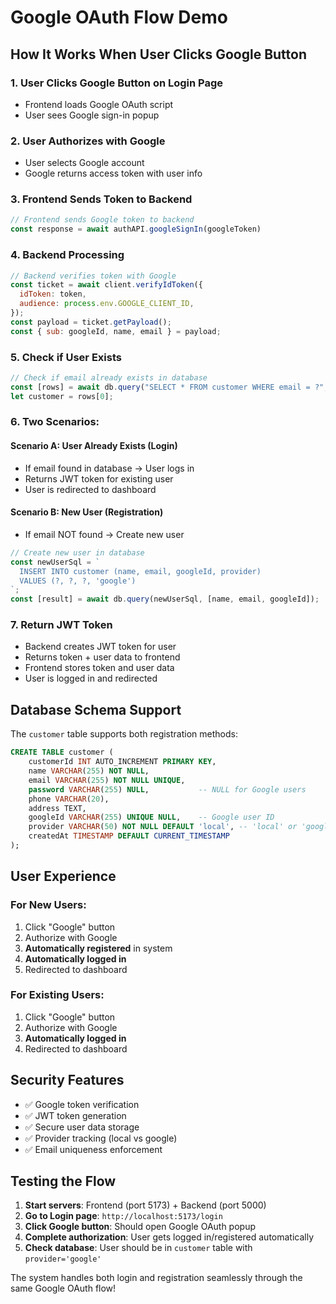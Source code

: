 # Google OAuth Flow Demo

## How It Works When User Clicks Google Button

### 1. **User Clicks Google Button on Login Page**
- Frontend loads Google OAuth script
- User sees Google sign-in popup

### 2. **User Authorizes with Google**
- User selects Google account
- Google returns access token with user info

### 3. **Frontend Sends Token to Backend**
```javascript
// Frontend sends Google token to backend
const response = await authAPI.googleSignIn(googleToken)
```

### 4. **Backend Processing**
```javascript
// Backend verifies token with Google
const ticket = await client.verifyIdToken({
  idToken: token,
  audience: process.env.GOOGLE_CLIENT_ID,
});
const payload = ticket.getPayload();
const { sub: googleId, name, email } = payload;
```

### 5. **Check if User Exists**
```javascript
// Check if email already exists in database
const [rows] = await db.query("SELECT * FROM customer WHERE email = ?", [email]);
let customer = rows[0];
```

### 6. **Two Scenarios:**

#### **Scenario A: User Already Exists (Login)**
- If email found in database → User logs in
- Returns JWT token for existing user
- User is redirected to dashboard

#### **Scenario B: New User (Registration)**
- If email NOT found → Create new user
```javascript
// Create new user in database
const newUserSql = `
  INSERT INTO customer (name, email, googleId, provider) 
  VALUES (?, ?, ?, 'google')
`;
const [result] = await db.query(newUserSql, [name, email, googleId]);
```

### 7. **Return JWT Token**
- Backend creates JWT token for user
- Returns token + user data to frontend
- Frontend stores token and user data
- User is logged in and redirected

## Database Schema Support

The `customer` table supports both registration methods:

```sql
CREATE TABLE customer (
    customerId INT AUTO_INCREMENT PRIMARY KEY,
    name VARCHAR(255) NOT NULL,
    email VARCHAR(255) NOT NULL UNIQUE,
    password VARCHAR(255) NULL,           -- NULL for Google users
    phone VARCHAR(20),
    address TEXT,
    googleId VARCHAR(255) UNIQUE NULL,    -- Google user ID
    provider VARCHAR(50) NOT NULL DEFAULT 'local', -- 'local' or 'google'
    createdAt TIMESTAMP DEFAULT CURRENT_TIMESTAMP
);
```

## User Experience

### For New Users:
1. Click "Google" button
2. Authorize with Google
3. **Automatically registered** in system
4. **Automatically logged in**
5. Redirected to dashboard

### For Existing Users:
1. Click "Google" button  
2. Authorize with Google
3. **Automatically logged in**
4. Redirected to dashboard

## Security Features

- ✅ Google token verification
- ✅ JWT token generation
- ✅ Secure user data storage
- ✅ Provider tracking (local vs google)
- ✅ Email uniqueness enforcement

## Testing the Flow

1. **Start servers**: Frontend (port 5173) + Backend (port 5000)
2. **Go to Login page**: `http://localhost:5173/login`
3. **Click Google button**: Should open Google OAuth popup
4. **Complete authorization**: User gets logged in/registered automatically
5. **Check database**: User should be in `customer` table with `provider='google'`

The system handles both login and registration seamlessly through the same Google OAuth flow!
